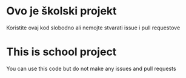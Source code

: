 # Ovo je školski projekt 
Koristite ovaj kod slobodno ali nemojte stvarati issue i pull requestove 

# This is school project
You can use this code but do not make any issues and pull requests
